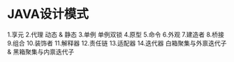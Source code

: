 # JAVA设计模式

1.享元
2.代理    动态 & 静态
3.单例    单例双锁
4.原型
5.命令
6.外观
7.建造者
8.桥接
9.组合
10.装饰者
11.解释器
12.责任链
13.适配器
14.迭代器  白箱聚集与外禀迭代子 & 黑箱聚集与内禀迭代子